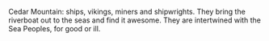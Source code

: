 
Cedar Mountain: ships, vikings, miners and shipwrights. They bring the riverboat out to the seas and find it awesome. They are intertwined with the Sea Peoples, for good or ill. 
